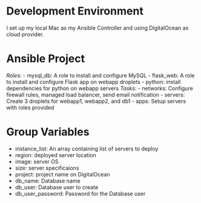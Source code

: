 # Development Environment
I set up my local Mac as my Ansible Controller and using DigitalOcean as cloud provider.

# Ansible Project​
*Roles*:
    - mysql_db: A role to install and configure MySQL
    - flask_web: A role to install and configure Flask app on webapp droplets
    - python: install dependencies for python on webapp servers
*Tasks*: 
    - networks: Configure firewall rules, managed load balancer, send email notification
    - servers: Create 3 droplets for webapp1, webapp2, and db1
    - apps: Setup servers with roles provided

# Group Variables
- instance_list: An array containing list of servers to deploy
- region: deployed server location
- image: server OS
- size: server specificaions
- project: project name on DigitalOcean
- db_name: Database name
- db_user: Database user to create
- db_user_password: Password for the Database user